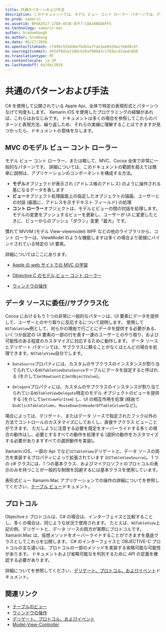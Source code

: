 ```yaml
---
title: 共通のパターンおよび手法
description: このドキュメントでは、モデル ビュー コント ローラー パターンでは、データ ソースとデリゲート パターン、およびプロトコルについて説明します。
ms.prod: xamarin
ms.assetid: BF0A3517-17D8-453D-87F7-C8A34BEA8FF5
ms.technology: xamarin-mac
author: bradumbaugh
ms.author: brumbaug
ms.date: 06/17/2016
ms.openlocfilehash: cf499c555ddbefbdb5a7fae3ae8929a17e0d0cd7
ms.sourcegitcommit: 945df041e2180cb20af08b83cc703ecd1aedc6b0
ms.translationtype: MT
ms.contentlocale: ja-JP
ms.lasthandoff: 04/04/2018
---
```

# <a name="common-patterns-and-idioms"></a>共通のパターンおよび手法

C# を使用して公開されている Apple Api、全体で特定の表現形式とパターンつなげて何度もします。 Xamarin.iOS を使用したプログラミングの経験があれば、これらはおなじみです。 ドキュメントは多くの場合を参照してこれらのパターンと表現方法、繰り返しため、それらの実線に理解することはできますが見つかったら、ドキュメントの意味をなします。

## <a name="mvc---model-view-controller"></a>MVC のモデル ビュー コント ローラー

モデル ビュー コント ローラー、または略して、MVC、Cocoa 全体で非常に一般的なパターンです。 詳細については、このドキュメントの範囲を超えては簡単に説明は、アプリケーションのコンポーネントを構成する方法。

- **モデル**オブジェクトが表示され (アドレス帳のアドレス) のように操作される基になるデータを表します
- **ビュー**オブジェクト処理画面上の指定したオブジェクトの描画、ユーザーとの対話 (画面に、アドレスを示すテキスト フィールド) の処理
- **コント ローラー**オブジェクトは、モデルとビューの間の対話を処理します。 モデルの変更をプッシュするビューを更新し、ユーザーが UI に変更したときに、ビューからのプッシュ「ダウン」変更「最大」です。

慣れて MVVM (モデル View-viewmodel) WPF などの他のライブラリから、コント ローラーは、ViewModel のような機能しますは多くの場合より密接にバインドされている特定の UI 要素。

詳細についてはここにあります。

- [Apple の web サイトでの MVC の学習](https://developer.apple.com/library/ios/documentation/general/conceptual/devpedia-cocoacore/MVC.html)

- [Objective C のモデル ビュー コント ローラー](https://developer.apple.com/library/ios/documentation/general/conceptual/CocoaEncyclopedia/Model-View-Controller/Model-View-Controller.html)
- [ウィンドウの操作](~/mac/user-interface/window.md)

## <a name="data-source--delegate--subclassing"></a>データ ソースに委任//サブクラス化

Cocoa におけるもう 1 つの非常に一般的なパターンは、UI 要素にデータを提供して、ユーザーとのやり取りに反応するについて説明します。 使用して`NSTableView`例として、何らかの理由で行ごとにデータを提供する必要がある、いくつか設定の UI 要素の一部の行を表す一連のユーザーとのやり取り、および可能性のある程度のカスタマイズに対応するために動作します。 データ ソースとデリゲート パターンでは、サブクラスに頼ることがなくほとんどの場合を処理できます。`NSTableView`自分でします。

- `DataSource`プロパティには、カスタムのサブクラスのインスタンスが割り当てられている`NSTableViewDataSource`テーブルにデータを設定すると呼ばれる (を介して`GetRowCount`と`GetObjectValue`)。

- `Delegate`プロパティには、カスタムのサブクラスのインスタンスが割り当てられている`NSTableViewDelegate`特定のモデル オブジェクトのビューを提供する (を介して`GetViewForItem`) し、UI の相互作用を処理 (経由で`DidClickTableColumn`、`MouseDownInHeaderOfTableColumn`など)。

場合によっては、デリゲート、またはデータ ソースで指定されたフック以外の方法でコントロールのカスタマイズにしておくし、直接サブクラス ビューことができます。 ただしように注意する必要を既定をオーバーライドする多くの場合の動作はし、必要とするすべての動作を処理する (選択の動作をカスタマイズする必要がありますすべての選択動作を実装)。

Xamarin.iOS、一部の Api でなど`UITableView`デリゲートと、データ ソースの両方を実装するプロパティによって拡張されています (`UITableViewSource`)。 1 つの c# クラスには、1 つの基本クラス、およびマイクロソフトのプロトコルの表示のみを持つことが一般的な制限を回避するには基本クラスを使用しています。

表形式ビュー Xamarin.Mac アプリケーションでの操作の詳細についてを参照してください、[テーブル ビュー](~/mac/user-interface/table-view.md)ドキュメント。

## <a name="protocols"></a>プロトコル

Objective c プロトコルは、C# の場合は、インターフェイスと比較することし、多くの場合は、同じような状況で使用されます。 たとえば、`NSTableView`上記の例、デリゲートと、データ ソースの両方が実際にプロトコルです。 Xamarin.Mac は、仮想メソッドをオーバーライドすることができますを基底クラスとしてこれらを公開します。 C# のインターフェイスと OBJECTIVE-C プロトコルの主な違いは、プロトコルの一部のメソッドを実装する省略可能な可能性があります。 ドキュメントおよび省略可能なを判別するために API の定義を確認する必要があります。

詳細についてを参照してください、[デリゲート、プロトコル、およびイベント](~/ios/app-fundamentals/delegates-protocols-and-events.md)ドキュメント。



## <a name="related-links"></a>関連リンク

- [テーブルのビュー](~/mac/user-interface/table-view.md)
- [ウィンドウの操作](~/mac/user-interface/window.md)
- [デリゲート、プロトコル、およびイベント](~/ios/app-fundamentals/delegates-protocols-and-events.md)
- [Model-View-Controller](https://developer.apple.com/library/ios/documentation/general/conceptual/CocoaEncyclopedia/Model-View-Controller/Model-View-Controller.html)

